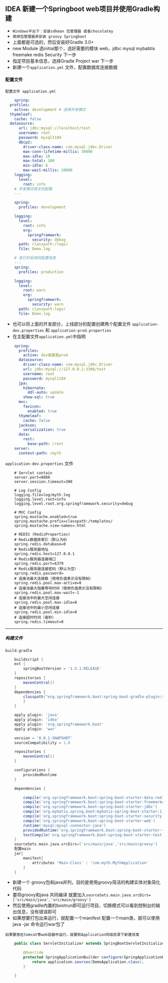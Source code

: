 ## IDEA 新建一个Springboot web项目并使用Gradle构建
- `Windows平台下：安装sdkman 包管理器 或者chocolatey`
- `使用包管理器来安装 groovy Springboot`
- 上面都是可选的，然后安装好Gradle 3.0+
- new Module 选initial那个，选好需要的模块 web，jdbc mysql mybabtis freemake redis Security 下一步
- 指定项目基本信息，选择Gradle Project war 下一步
- 新建一个`application.yml` 文件，配置数据库连接数据

#### 配置文件
`配置文件 application.yml`
```yml
	spring:
  profiles:
    active: development # 选用开发模式
  thymeleaf:
    cache: false
  datasource:
      url: jdbc:mysql://localhost/test
      username: root
      password: mysql1104
      dbcp2:
        driver-class-name: com.mysql.jdbc.Driver
        max-conn-lifetime-millis: 30000
        max-idle: 10
        max-total: 100
        min-idle: 6
        max-wait-millis: 10000
    logging:
      level:
        root: info
    # 开发模式相关的配置
    ---

    spring:
      profiles: development

    logging:
      level:
        root: info
        org:
          springframwork:
            security: debug
      path: classpath:/logs/
      file: Demo.log

    # 发行时采用的配置信息
    ---
    spring:
      profiles: production

    logging:
      level:
        root: warn
        org:
          springframwork:
            security: warn
      path: classpath:logs/
      file: Demo.log
```

- 也可以将上面的开发部分，上线部分的配置创建两个配置文件 `application-dev.properties` 和 `application-prod.properties`
- 在主配置文件`application.yml`中指明
```yml
    spring:
      profiles:
        active: dev或者是prod
      datasource:
        driver-class-name: com.mysql.jdbc.Driver
        url: jdbc:mysql://127.0.0.1:3306/test
        username: root
        password: mysql1104
      jpa:
        hibernate:
          ddl-auto: update
        show-sql: true
      mvc:
        favicon:
          enabled: true
      thymeleaf:
        cache: false
      jackson:
        serialization: true
      data:
        rest:
          base-path: /rest
    server:
      context-path: /myth
```
`application-dev.properties` 文件
```
    # Servlet contain
    server.port=8888
    server.session.timeout=300

    # Log Config
    logging.file=log/myth.log
    logging.level.root=info
    logging.level.root.org.springframework.security=debug

    # MVC Config
    spring.mustache.enabled=true
    spring.mustache.prefix=classpath:/templates/
    spring.mustache.view-names=.html
            
    # REDIS (RedisProperties)
    # Redis数据库索引（默认为0）
    spring.redis.database=0
    # Redis服务器地址
    spring.redis.host=127.0.0.1
    # Redis服务器连接端口
    spring.redis.port=6379
    # Redis服务器连接密码（默认为空）
    spring.redis.password=
    # 连接池最大连接数（使用负值表示没有限制）
    spring.redis.pool.max-active=8
    # 连接池最大阻塞等待时间（使用负值表示没有限制）
    spring.redis.pool.max-wait=-1
    # 连接池中的最大空闲连接
    spring.redis.pool.max-idle=8
    # 连接池中的最小空闲连接
    spring.redis.pool.min-idle=0
    # 连接超时时间（毫秒）
    spring.redis.timeout=0
```
***********************************

##### 构建文件

`build.gradle`
```groovy
	buildscript {
	ext {
		springBootVersion = '1.5.1.RELEASE'
	}
	repositories {
		mavenCentral()
	}
	dependencies {
		classpath("org.springframework.boot:spring-boot-gradle-plugin:${springBootVersion}")
	    }
    }

    apply plugin: 'java'
    apply plugin: 'idea'
    apply plugin: 'org.springframework.boot'
    apply plugin: 'war'

    version = '0.0.1-SNAPSHOT'
    sourceCompatibility = 1.8

    repositories {
	    mavenCentral()
    }

    configurations {
	    providedRuntime
    }

    dependencies {

	    compile('org.springframework.boot:spring-boot-starter-data-redis')
	    compile('org.springframework.boot:spring-boot-starter-freemarker')
	    compile('org.springframework.boot:spring-boot-starter-jdbc')
	    compile('org.mybatis.spring.boot:mybatis-spring-boot-starter:1.2.0')
	    compile('org.springframework.boot:spring-boot-starter-security')
	    compile('org.springframework.boot:spring-boot-starter-web')
	    runtime('mysql:mysql-connector-java')
	    providedRuntime('org.springframework.boot:spring-boot-starter-tomcat')
	    testCompile('org.springframework.boot:spring-boot-starter-test')
    }
    sourceSets.main.java.srcDirs=['src/main/java','src/main/groovy']
    配置main
    jar{
	    manifest{
		    attributes 'Main-Class' : 'com.myth.MythApplication'
	    }
    }

```
- 新建一个 groovy包和java并列，目的是使用groovy简洁的构建实体对象简化代码
- 要将groovy和java 共同编译 就要加入`sourceSets.main.java.srcDirs=['src/main/java','src/main/groovy']`
- 然后使用gradle内置的bootrun即可运行项目，切换模式可以看到控制台的输出信息，没有错误即可
- 如果想要打包出来运行，就配置一个manifest 配置一个main类，就可以使用java -jar 命令运行war包了


`如果要放在tomcat等web容器中运行，就要和Application同级目录下新建该类`
```java
    public class ServletInitializer extends SpringBootServletInitializer {

        @Override
        protected SpringApplicationBuilder configure(SpringApplicationBuilder application) {
            return application.sources(DemoApplication.class);
        }

    }
```


